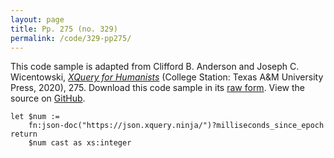 ```yaml
---
layout: page
title: Pp. 275 (no. 329)
permalink: /code/329-pp275/
---
```


This code sample is adapted from Clifford B. Anderson and Joseph C. Wicentowski, 
[_XQuery for Humanists_](/) (College Station: Texas A&M University Press, 2020), 275. 
Download this code sample in its [raw form](/code/329-pp275/329-pp275.xq).
View the source on [GitHub](https://github.com/coding4humanists/xquery4humanists/blob/release/code/329-pp275/329-pp275.xq).

```xquery
let $num :=
    fn:json-doc("https://json.xquery.ninja/")?milliseconds_since_epoch
return
    $num cast as xs:integer
```  
